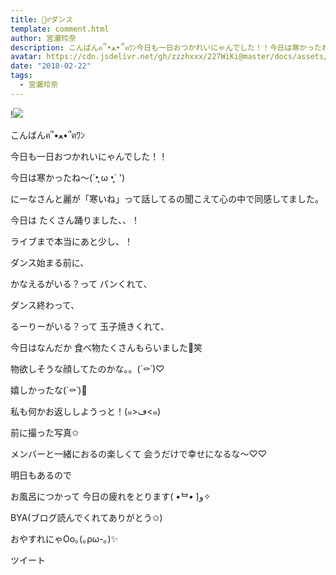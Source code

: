 ```yaml
---
title: 👯‍♂️ダンス
template: comment.html
author: 宮瀬玲奈
description: こんばんฅ՞•ﻌ•՞ฅﾜﾝ今日も一日おつかれいにゃんでした！！今日は寒かったね～(´•̥ ω •̥` ')にーなさんと麗が「寒いね」って話してるの聞こえて心の中で同感してました。...
avatar: https://cdn.jsdelivr.net/gh/zzzhxxx/227WiKi@master/docs/assets/photo/avatar/reina.jpg
date: "2018-02-22"
tags:
  - 宮瀬玲奈
---
```


!![](https://cdn.jsdelivr.net/gh/227WiKi/227WiKi-image@master/blog-image/reina-2018-02-22_1.jpg)




こんばんฅ՞•ﻌ•՞ฅﾜﾝ



今日も一日おつかれいにゃんでした！！




今日は寒かったね～(´•̥ ω •̥` ')


にーなさんと麗が「寒いね」って話してるの聞こえて心の中で同感してました。











今日は
たくさん踊りました、、！


ライブまで本当にあと少し、！











ダンス始まる前に、

かなえるがいる？って
パンくれて、




ダンス終わって、

るーりーがいる？って
玉子焼きくれて、



今日はなんだか
食べ物たくさんもらいました💓笑



物欲しそうな顔してたのかな。。(*´⚰︎`*﻿)♡



嬉しかったな(*´⚰︎`*﻿)💓








私も何かお返ししようっと！(๑>ڡ<๑)

















前に撮った写真✩











メンバーと一緒におるの楽しくて
会うだけで幸せになるな～♡♡












明日もあるので

お風呂につかって
今日の疲れをとります( •̀ᄇ• ́)ﻭ✧







BYA(ブログ読んでくれてありがとう✩)


おやすれにゃOo｡(｡ρω-｡)✨


ツイート



